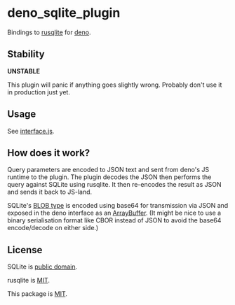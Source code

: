 # deno_sqlite_plugin

Bindings to [rusqlite](https://github.com/jgallagher/rusqlite) for [deno](https://deno.land).

## Stability

**UNSTABLE**

This plugin will panic if anything goes slightly wrong.
Probably don't use it in production just yet.

## Usage

See [interface.js](./tests/interface.js).

## How does it work?

Query parameters are encoded to JSON text and sent from deno's JS runtime to the plugin.
The plugin decodes the JSON then performs the query against SQLite using rusqlite.
It then re-encodes the result as JSON and sends it back to JS-land.

SQLite's [BLOB type](https://www.sqlite.org/datatype3.html) is encoded using base64 for transmission via JSON and exposed in the deno interface as an [ArrayBuffer](https://developer.mozilla.org/en-US/docs/Web/JavaScript/Reference/Global_Objects/ArrayBuffer).
(It might be nice to use a binary serialisation format like CBOR instead of JSON to avoid the base64 encode/decode on either side.)

## License

SQLite is [public domain](https://sqlite.org/copyright.html).

rusqlite is [MIT](https://github.com/jgallagher/rusqlite/blob/master/LICENSE).

This package is [MIT](./LICENSE).
